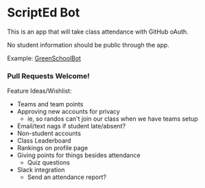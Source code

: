 # ScriptEd Bot

This is an app that will take class attendance with GitHub oAuth.

No student information should be public through the app.

Example: [GreenSchoolBot](http://greenschoolbot.herokuapp.com/)

### Pull Requests Welcome!

Feature Ideas/Wishlist:

* Teams and team points
* Approving new accounts for privacy 
  * ie, so randos can't join our class when we have teams setup
* Email/text nags if student late/absent?
* Non-student accounts
* Class Leaderboard
* Rankings on profile page
* Giving points for things besides attendance
  * Quiz questions
* Slack integration
  * Send an attendance report?
